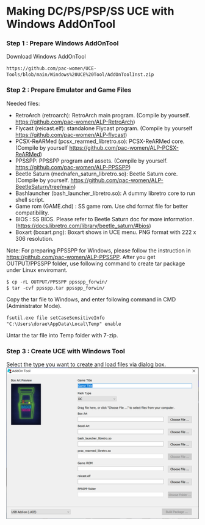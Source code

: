 # Making DC/PS/PSP/SS UCE with Windows AddOnTool

### Step 1 : Prepare Windows AddOnTool

Download Windows AddOnTool

```
https://github.com/pac-women/UCE-Tools/blob/main/Windows%20UCE%20Tool/AddOnToolInst.zip
```

### Step 2 : Prepare Emulator and Game Files

Needed files:
- RetroArch (retroarch): RetroArch main program. (Compile by yourself. https://github.com/pac-women/ALP-RetroArch)
- Flycast (reicast.elf): standalone Flycast program. (Compile by yourself https://github.com/pac-women/ALP-flycast)
- PCSX-ReARMed (pcsx_rearmed_libretro.so): PCSX-ReARMed core. (Compile by yourself https://github.com/pac-women/ALP-PCSX-ReARMed)
- PPSSPP: PPSSPP program and assets. (Compile by yourself. https://github.com/pac-women/ALP-PPSSPP) 
- Beetle Saturn (mednafen_saturn_libretro.so): Beetle Saturn core. (Compile by yourself. https://github.com/pac-women/ALP-BeetleSaturn/tree/main) 
- Bashlauncher (bash_launcher_libretro.so): A dummy libretro core to run shell script.
- Game rom (GAME.chd) : SS game rom. Use chd format file for better compatibility.
- BIOS : SS BIOS. Please refer to Beetle Saturn doc for more information.(https://docs.libretro.com/library/beetle_saturn/#bios)
- Boxart (boxart.png): Boxart shows in UCE menu. PNG format with 222 x 306 resolution.

Note: For preparing PPSSPP for Windows, please follow the instruction in https://github.com/pac-women/ALP-PPSSPP.
After you get OUTPUT/PPSSPP folder, use following command to create tar package under Linux enviromant.
```
$ cp -rL OUTPUT/PPSSPP ppsspp_forwin/
$ tar -cvf ppsspp.tar ppsspp_forwin/
```
Copy the tar file to Windows, and enter following command in CMD (Administrator Mode).
```
fsutil.exe file setCaseSensitiveInfo "C:\Users\dorae\AppData\Local\Temp" enable
```
Untar the tar file into Temp folder with 7-zip.

### Step 3 : Create UCE with Windows Tool
Select the type you want to create and load files via dialog box.
![WindowsWindows](https://github.com/pac-women/UCE-Tools/blob/main/Windows%20UCE%20Tool/WindowsWindows.png)
